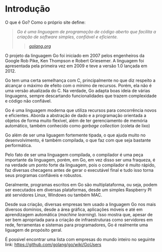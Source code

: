 # Introdução

O que é Go? Como o próprio site define: 

> _Go é uma linguagem de programação de código aberto que facilita a criação de software simples, confiável e eficiente._
>> <cite>[golang.org][1]</cite>

O projeto da linguagem Go foi iniciado em 2007 pelos engenheiros da Google Rob Pike, Ken Thompson e Robert Griesemer. A linguagem foi apresentada pela primeira vez em 2009 e teve a versão 1.0 lançada em 2012. 

Go tem uma certa semelhança com C, principalmente no que diz respeito a alcançar o máximo de efeito com o mínimo de recursos. Porém, ela não é uma versão atualizada do C. Na verdade, Go adapta boas ideia de várias linguagens, sempre descartando funcionalidades que trazem complexidade e código não confiável.

Go é uma linguagem moderna que utiliza recursos para concorrência novos e eficientes. Aborda a abstração de dado e a programação orientada a objetos de forma muito flexível, além de ter gerenciamento de memória automático, também conhecido como _garbage collection_ (coleta de lixo)

Go além de ser uma liguagem fortemente tipada, o que ajuda muito no desenvolvimento, é também compilada, o que faz com que seja bastante performática.

Pelo fato de ser uma linguagem compilada, o compilador é uma peça importante da linguagem, porém, em Go, em vez disso ser uma fraqueza, é na verdade um ponto forte da linguagem, pois o compilador é muito rápido, faz diversas checagens antes de gerar o executável final e tudo isso torna seus programas confiáveis e robustos.

Geralmente, programas escritos em Go são multiplataforma, ou seja, podem ser executados em diversas plataformas, desde um simples Raspberry PI até servidores Linux, Windows ou também MAC.

Desde sua criação, diversas empresas tem usado a linguagem Go nos mais diversos domínios, desde a área gráfica, aplicações móveis e até em aprendizagem automática (_machine learning_). Isso mostra que, apesar de ser bem apropriada para a criação de infraestruturas como servidores em rede, ferramentas e sistemas para programadores, Go é realmente uma liguagem de propósito geral.

É possivel encontrar uma lista com empresas do mundo inteiro no seguinte link: <https://github.com/golang/go/wiki/GoUsers>

[1]:https://golang.org/
